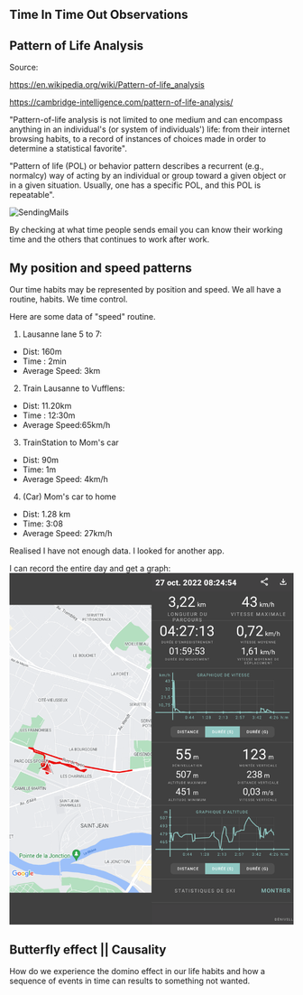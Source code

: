 ## Time In Time Out Observations
 
## Pattern of Life Analysis

Source:

https://en.wikipedia.org/wiki/Pattern-of-life_analysis

https://cambridge-intelligence.com/pattern-of-life-analysis/

"Pattern-of-life analysis is not limited to one medium and can encompass anything in an individual's (or system of individuals') life: from their internet browsing habits, to a record of instances of choices made in order to determine a statistical favorite".

 "Pattern of life (POL) or behavior pattern describes a recurrent (e.g., normalcy) way of acting by an individual or group toward a given object or in a given situation. Usually, one has a specific POL, and this POL is repeatable".

 ![SendingMails](https://cambridge-intelligence.com/wp-content/uploads/2021/01/6-scale-wrapping-by-time-of-day-min.png)

 By checking at what time people sends email you can know their working time and the others that continues to work after work.


## My position and speed patterns

Our time habits may be represented by position and speed.
We all have a routine, habits. We time control. 

Here are some data of "speed" routine.

1) Lausanne lane 5 to 7:

- Dist: 160m
- Time : 2min
- Average Speed: 3km

2) Train Lausanne to Vufflens:

- Dist: 11.20km
- Time : 12:30m
- Average Speed:65km/h

3) TrainStation to Mom's car

- Dist: 90m
- Time: 1m
- Average Speed: 4km/h

4) (Car) Mom's car to home

- Dist: 1.28 km
- Time: 3:08
- Average Speed: 27km/h

Realised I have not enough data. I looked for another app.

I can record the entire day and get a graph:
![From 8h24 to 13h](img/Geo-Tracker-2022-10-27-12-52-09.png)











## Butterfly effect || Causality

How do we experience the domino effect in our life habits and how a sequence of events in time can results to something not wanted.

